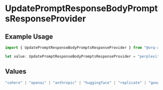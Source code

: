 # UpdatePromptResponseBodyPromptsResponseProvider

## Example Usage

```typescript
import { UpdatePromptResponseBodyPromptsResponseProvider } from "@orq-ai/node/models/operations";

let value: UpdatePromptResponseBodyPromptsResponseProvider = "perplexity";
```

## Values

```typescript
"cohere" | "openai" | "anthropic" | "huggingface" | "replicate" | "google" | "google-ai" | "azure" | "aws" | "anyscale" | "perplexity" | "groq" | "fal" | "leonardoai" | "nvidia"
```